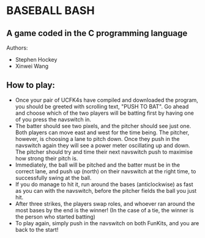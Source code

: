 # BASEBALL BASH
## A game coded in the C programming language
Authors:
- Stephen Hockey
- Xinwei Wang

## How to play:
- Once your pair of UCFK4s have compiled and downloaded the program, you should be greeted with scrolling text, "PUSH TO BAT". Go ahead and choose which of the two players will be batting first by having one of you press the navswitch in.
- The batter should see two pixels, and the pitcher should see just one. Both players can move east and west for the time being. The pitcher, however, is choosing a lane to pitch down. Once they push in the navswitch again they will see a power meter oscillating up and down. The pitcher should try and time their next navswitch push to maximise how strong their pitch is.
- Immediately, the ball will be pitched and the batter must be in the correct lane, and push up (north) on their navswitch at the right time, to successfully swing at the ball.
- If you do manage to hit it, run around the bases (anticlockwise) as fast as you can with the navswitch, before the pitcher fields the ball you just hit.
- After three strikes, the players swap roles, and whoever ran around the most bases by the end is the winner! (In the case of a tie, the winner is the person who started batting)
- To play again, simply push in the navswitch on both FunKits, and you are back to the start!